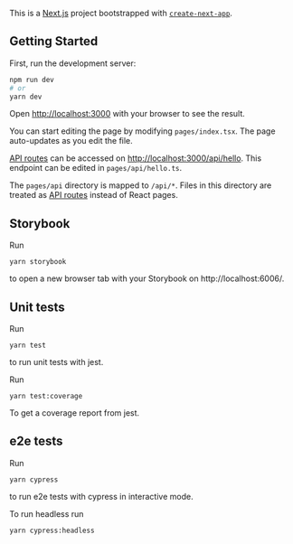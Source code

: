This is a [Next.js](https://nextjs.org/) project bootstrapped with [`create-next-app`](https://github.com/vercel/next.js/tree/canary/packages/create-next-app).

## Getting Started

First, run the development server:

```bash
npm run dev
# or
yarn dev
```

Open [http://localhost:3000](http://localhost:3000) with your browser to see the result.

You can start editing the page by modifying `pages/index.tsx`. The page auto-updates as you edit the file.

[API routes](https://nextjs.org/docs/api-routes/introduction) can be accessed on [http://localhost:3000/api/hello](http://localhost:3000/api/hello). This endpoint can be edited in `pages/api/hello.ts`.

The `pages/api` directory is mapped to `/api/*`. Files in this directory are treated as [API routes](https://nextjs.org/docs/api-routes/introduction) instead of React pages.

## Storybook

Run 

```
yarn storybook
```

to open a new browser tab with your Storybook on http://localhost:6006/.

## Unit tests

Run 

```
yarn test
```

to run unit tests with jest.

Run 

```
yarn test:coverage
```

To get a coverage report from jest.

## e2e tests

Run 

```
yarn cypress
```

to run e2e tests with cypress in interactive mode.

To run headless run 

```
yarn cypress:headless
```



